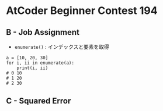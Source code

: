 # AtCoder Beginner Contest 194
## B - Job Assignment
- `enumerate()` : インデックスと要素を取得
```python:
a = [10, 20, 30]
for i, ii in enumerate(a):
    print(i, ii)
# 0 10
# 1 20
# 2 30
```

## C - Squared Error


